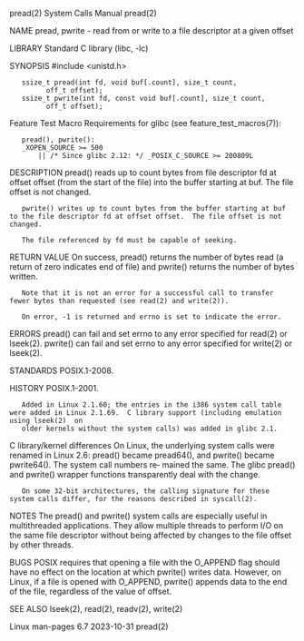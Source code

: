 pread(2)							      System Calls Manual							      pread(2)

NAME
       pread, pwrite - read from or write to a file descriptor at a given offset

LIBRARY
       Standard C library (libc, -lc)

SYNOPSIS
       #include <unistd.h>

       ssize_t pread(int fd, void buf[.count], size_t count,
		     off_t offset);
       ssize_t pwrite(int fd, const void buf[.count], size_t count,
		     off_t offset);

   Feature Test Macro Requirements for glibc (see feature_test_macros(7)):

       pread(), pwrite():
	   _XOPEN_SOURCE >= 500
	       || /* Since glibc 2.12: */ _POSIX_C_SOURCE >= 200809L

DESCRIPTION
       pread() reads up to count bytes from file descriptor fd at offset offset (from the start of the file) into the buffer starting at buf.  The file offset
       is not changed.

       pwrite() writes up to count bytes from the buffer starting at buf to the file descriptor fd at offset offset.  The file offset is not changed.

       The file referenced by fd must be capable of seeking.

RETURN VALUE
       On success, pread() returns the number of bytes read (a return of zero indicates end of file) and pwrite() returns the number of bytes written.

       Note that it is not an error for a successful call to transfer fewer bytes than requested (see read(2) and write(2)).

       On error, -1 is returned and errno is set to indicate the error.

ERRORS
       pread()	can fail and set errno to any error specified for read(2) or lseek(2).	pwrite() can fail and set errno to any error specified for write(2) or
       lseek(2).

STANDARDS
       POSIX.1-2008.

HISTORY
       POSIX.1-2001.

       Added in Linux 2.1.60; the entries in the i386 system call table were added in Linux 2.1.69.  C library support (including emulation using lseek(2)  on
       older kernels without the system calls) was added in glibc 2.1.

   C library/kernel differences
       On Linux, the underlying system calls were renamed in Linux 2.6: pread() became pread64(), and pwrite() became pwrite64().  The system call numbers re‐
       mained the same.	 The glibc pread() and pwrite() wrapper functions transparently deal with the change.

       On some 32-bit architectures, the calling signature for these system calls differ, for the reasons described in syscall(2).

NOTES
       The pread() and pwrite() system calls are especially useful in multithreaded applications.  They allow multiple threads to perform I/O on the same file
       descriptor without being affected by changes to the file offset by other threads.

BUGS
       POSIX requires that opening a file with the O_APPEND flag should have no effect on the location at which pwrite() writes data.  However, on Linux, if a
       file is opened with O_APPEND, pwrite() appends data to the end of the file, regardless of the value of offset.

SEE ALSO
       lseek(2), read(2), readv(2), write(2)

Linux man-pages 6.7							  2023-10-31								      pread(2)
